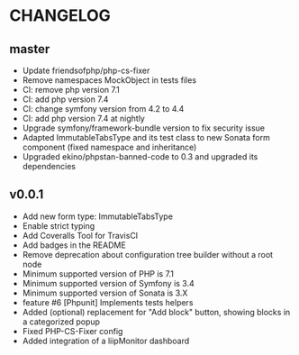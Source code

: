CHANGELOG
=========

master
------

* Update friendsofphp/php-cs-fixer 
* Remove namespaces MockObject in tests files
* CI: remove php version 7.1
* CI: add php version 7.4
* CI: change symfony version from 4.2 to 4.4
* CI: add php version 7.4 at nightly
* Upgrade symfony/framework-bundle version to fix security issue
* Adapted ImmutableTabsType and its test class to new Sonata form component (fixed namespace and inheritance)
* Upgraded ekino/phpstan-banned-code to 0.3 and upgraded its dependencies

v0.0.1
------

* Add new form type: ImmutableTabsType
* Enable strict typing
* Add Coveralls Tool for TravisCI
* Add badges in the README
* Remove deprecation about configuration tree builder without a root node
* Minimum supported version of PHP is 7.1
* Minimum supported version of Symfony is 3.4
* Minimum supported version of Sonata is 3.X
* feature #6 [Phpunit] Implements tests helpers
* Added (optional) replacement for "Add block" button, showing blocks in a categorized popup
* Fixed PHP-CS-Fixer config
* Added integration of a liipMonitor dashboard
